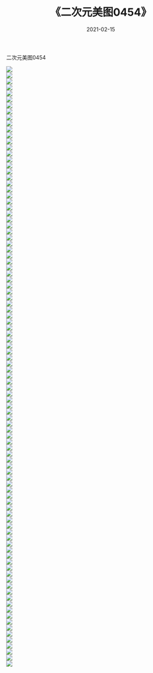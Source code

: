 ﻿---
layout: post
title:  《二次元美图0454》
date:   2021-02-15
img: http://imgx.orgx.ga/二次元/2021/二次元美图0454/000.jpg
categories: [美女, 清纯, 唯美]
---

二次元美图0454

 ![](http://imgx.orgx.ga/二次元/2021/二次元美图0454/001.jpg) <br>![](http://imgx.orgx.ga/二次元/2021/二次元美图0454/002.jpg) <br>![](http://imgx.orgx.ga/二次元/2021/二次元美图0454/003.jpg) <br>![](http://imgx.orgx.ga/二次元/2021/二次元美图0454/004.jpg) <br>![](http://imgx.orgx.ga/二次元/2021/二次元美图0454/005.jpg) <br>![](http://imgx.orgx.ga/二次元/2021/二次元美图0454/006.jpg) <br>![](http://imgx.orgx.ga/二次元/2021/二次元美图0454/007.jpg) <br>![](http://imgx.orgx.ga/二次元/2021/二次元美图0454/008.jpg) <br>![](http://imgx.orgx.ga/二次元/2021/二次元美图0454/009.jpg) <br>![](http://imgx.orgx.ga/二次元/2021/二次元美图0454/010.jpg) <br>![](http://imgx.orgx.ga/二次元/2021/二次元美图0454/011.jpg) <br>![](http://imgx.orgx.ga/二次元/2021/二次元美图0454/012.jpg) <br>![](http://imgx.orgx.ga/二次元/2021/二次元美图0454/013.jpg) <br>![](http://imgx.orgx.ga/二次元/2021/二次元美图0454/014.jpg) <br>![](http://imgx.orgx.ga/二次元/2021/二次元美图0454/015.jpg) <br>![](http://imgx.orgx.ga/二次元/2021/二次元美图0454/016.jpg) <br>![](http://imgx.orgx.ga/二次元/2021/二次元美图0454/017.jpg) <br>![](http://imgx.orgx.ga/二次元/2021/二次元美图0454/018.jpg) <br>![](http://imgx.orgx.ga/二次元/2021/二次元美图0454/019.jpg) <br>![](http://imgx.orgx.ga/二次元/2021/二次元美图0454/020.jpg) <br>![](http://imgx.orgx.ga/二次元/2021/二次元美图0454/021.jpg) <br>![](http://imgx.orgx.ga/二次元/2021/二次元美图0454/022.jpg) <br>![](http://imgx.orgx.ga/二次元/2021/二次元美图0454/023.jpg) <br>![](http://imgx.orgx.ga/二次元/2021/二次元美图0454/024.jpg) <br>![](http://imgx.orgx.ga/二次元/2021/二次元美图0454/025.jpg) <br>![](http://imgx.orgx.ga/二次元/2021/二次元美图0454/026.jpg) <br>![](http://imgx.orgx.ga/二次元/2021/二次元美图0454/027.jpg) <br>![](http://imgx.orgx.ga/二次元/2021/二次元美图0454/028.jpg) <br>![](http://imgx.orgx.ga/二次元/2021/二次元美图0454/029.jpg) <br>![](http://imgx.orgx.ga/二次元/2021/二次元美图0454/030.jpg) <br>![](http://imgx.orgx.ga/二次元/2021/二次元美图0454/031.jpg) <br>![](http://imgx.orgx.ga/二次元/2021/二次元美图0454/032.jpg) <br>![](http://imgx.orgx.ga/二次元/2021/二次元美图0454/033.jpg) <br>![](http://imgx.orgx.ga/二次元/2021/二次元美图0454/034.jpg) <br>![](http://imgx.orgx.ga/二次元/2021/二次元美图0454/035.jpg) <br>![](http://imgx.orgx.ga/二次元/2021/二次元美图0454/036.jpg) <br>![](http://imgx.orgx.ga/二次元/2021/二次元美图0454/037.jpg) <br>![](http://imgx.orgx.ga/二次元/2021/二次元美图0454/038.jpg) <br>![](http://imgx.orgx.ga/二次元/2021/二次元美图0454/039.jpg) <br>![](http://imgx.orgx.ga/二次元/2021/二次元美图0454/040.jpg) <br>![](http://imgx.orgx.ga/二次元/2021/二次元美图0454/041.jpg) <br>![](http://imgx.orgx.ga/二次元/2021/二次元美图0454/042.jpg) <br>![](http://imgx.orgx.ga/二次元/2021/二次元美图0454/043.jpg) <br>![](http://imgx.orgx.ga/二次元/2021/二次元美图0454/044.jpg) <br>![](http://imgx.orgx.ga/二次元/2021/二次元美图0454/045.jpg) <br>![](http://imgx.orgx.ga/二次元/2021/二次元美图0454/046.jpg) <br>![](http://imgx.orgx.ga/二次元/2021/二次元美图0454/047.jpg) <br>![](http://imgx.orgx.ga/二次元/2021/二次元美图0454/048.jpg) <br>![](http://imgx.orgx.ga/二次元/2021/二次元美图0454/049.jpg) <br>![](http://imgx.orgx.ga/二次元/2021/二次元美图0454/050.jpg) <br>![](http://imgx.orgx.ga/二次元/2021/二次元美图0454/051.jpg) <br>![](http://imgx.orgx.ga/二次元/2021/二次元美图0454/052.jpg) <br>![](http://imgx.orgx.ga/二次元/2021/二次元美图0454/053.jpg) <br>![](http://imgx.orgx.ga/二次元/2021/二次元美图0454/054.jpg) <br>![](http://imgx.orgx.ga/二次元/2021/二次元美图0454/055.jpg) <br>![](http://imgx.orgx.ga/二次元/2021/二次元美图0454/056.jpg) <br>![](http://imgx.orgx.ga/二次元/2021/二次元美图0454/057.jpg) <br>![](http://imgx.orgx.ga/二次元/2021/二次元美图0454/058.jpg) <br>![](http://imgx.orgx.ga/二次元/2021/二次元美图0454/059.jpg) <br>![](http://imgx.orgx.ga/二次元/2021/二次元美图0454/060.jpg) <br>![](http://imgx.orgx.ga/二次元/2021/二次元美图0454/061.jpg) <br>![](http://imgx.orgx.ga/二次元/2021/二次元美图0454/062.jpg) <br>![](http://imgx.orgx.ga/二次元/2021/二次元美图0454/063.jpg) <br>![](http://imgx.orgx.ga/二次元/2021/二次元美图0454/064.jpg) <br>![](http://imgx.orgx.ga/二次元/2021/二次元美图0454/065.jpg) <br>![](http://imgx.orgx.ga/二次元/2021/二次元美图0454/066.jpg) <br>![](http://imgx.orgx.ga/二次元/2021/二次元美图0454/067.jpg) <br>![](http://imgx.orgx.ga/二次元/2021/二次元美图0454/068.jpg) <br>![](http://imgx.orgx.ga/二次元/2021/二次元美图0454/069.jpg) <br>![](http://imgx.orgx.ga/二次元/2021/二次元美图0454/070.jpg) <br>![](http://imgx.orgx.ga/二次元/2021/二次元美图0454/071.jpg) <br>![](http://imgx.orgx.ga/二次元/2021/二次元美图0454/072.jpg) <br>![](http://imgx.orgx.ga/二次元/2021/二次元美图0454/073.jpg) <br>![](http://imgx.orgx.ga/二次元/2021/二次元美图0454/074.jpg) <br>![](http://imgx.orgx.ga/二次元/2021/二次元美图0454/075.jpg) <br>![](http://imgx.orgx.ga/二次元/2021/二次元美图0454/076.jpg) <br>![](http://imgx.orgx.ga/二次元/2021/二次元美图0454/077.jpg) <br>![](http://imgx.orgx.ga/二次元/2021/二次元美图0454/078.jpg) <br>![](http://imgx.orgx.ga/二次元/2021/二次元美图0454/079.jpg) <br>![](http://imgx.orgx.ga/二次元/2021/二次元美图0454/080.jpg) <br>![](http://imgx.orgx.ga/二次元/2021/二次元美图0454/081.jpg) <br>![](http://imgx.orgx.ga/二次元/2021/二次元美图0454/082.jpg) <br>![](http://imgx.orgx.ga/二次元/2021/二次元美图0454/083.jpg) <br>![](http://imgx.orgx.ga/二次元/2021/二次元美图0454/084.jpg) <br>![](http://imgx.orgx.ga/二次元/2021/二次元美图0454/085.jpg) <br>![](http://imgx.orgx.ga/二次元/2021/二次元美图0454/086.jpg) <br>![](http://imgx.orgx.ga/二次元/2021/二次元美图0454/087.jpg) <br>![](http://imgx.orgx.ga/二次元/2021/二次元美图0454/088.jpg) <br>![](http://imgx.orgx.ga/二次元/2021/二次元美图0454/089.jpg) <br>![](http://imgx.orgx.ga/二次元/2021/二次元美图0454/090.jpg) <br>![](http://imgx.orgx.ga/二次元/2021/二次元美图0454/091.jpg) <br>![](http://imgx.orgx.ga/二次元/2021/二次元美图0454/092.jpg) <br>![](http://imgx.orgx.ga/二次元/2021/二次元美图0454/093.jpg) <br>![](http://imgx.orgx.ga/二次元/2021/二次元美图0454/094.jpg) <br>![](http://imgx.orgx.ga/二次元/2021/二次元美图0454/095.jpg) <br>![](http://imgx.orgx.ga/二次元/2021/二次元美图0454/096.jpg) <br>![](http://imgx.orgx.ga/二次元/2021/二次元美图0454/097.jpg) <br>![](http://imgx.orgx.ga/二次元/2021/二次元美图0454/098.jpg) <br>![](http://imgx.orgx.ga/二次元/2021/二次元美图0454/099.jpg) <br>![](http://imgx.orgx.ga/二次元/2021/二次元美图0454/100.jpg) <br>